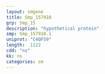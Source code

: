 ```yaml
---
layout: smgene
title: Smp_157910
grp: Smp_15
description: "hypothetical protein"
smp: Smp_157910.1
uniprot: "C4QF59"
length:  1122
cdd: "ns"
kk: ns
categories: sm
---
```

